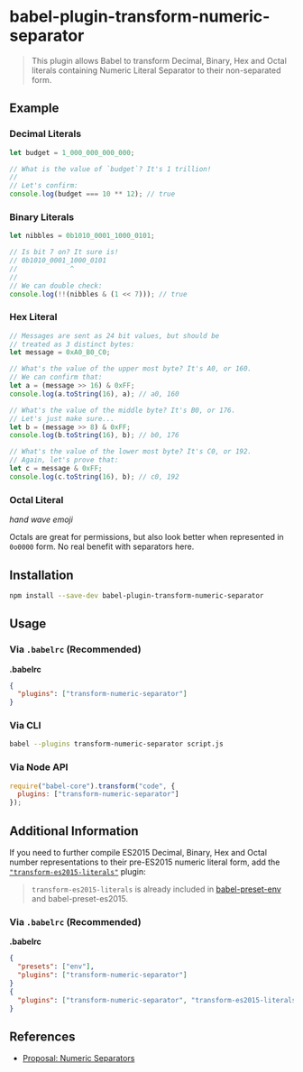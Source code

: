 # babel-plugin-transform-numeric-separator

> This plugin allows Babel to transform Decimal, Binary, Hex and Octal literals containing Numeric Literal Separator to their non-separated form.

## Example

### Decimal Literals

```js
let budget = 1_000_000_000_000;

// What is the value of `budget`? It's 1 trillion!
// 
// Let's confirm:
console.log(budget === 10 ** 12); // true
```

### Binary Literals

```js
let nibbles = 0b1010_0001_1000_0101;

// Is bit 7 on? It sure is!
// 0b1010_0001_1000_0101
//             ^
//             
// We can double check: 
console.log(!!(nibbles & (1 << 7))); // true
```

### Hex Literal

```js
// Messages are sent as 24 bit values, but should be 
// treated as 3 distinct bytes:
let message = 0xA0_B0_C0;

// What's the value of the upper most byte? It's A0, or 160.
// We can confirm that:
let a = (message >> 16) & 0xFF; 
console.log(a.toString(16), a); // a0, 160

// What's the value of the middle byte? It's B0, or 176.
// Let's just make sure...
let b = (message >> 8) & 0xFF;
console.log(b.toString(16), b); // b0, 176

// What's the value of the lower most byte? It's C0, or 192.
// Again, let's prove that:
let c = message & 0xFF;
console.log(c.toString(16), b); // c0, 192
```

### Octal Literal

*hand wave emoji*

Octals are great for permissions, but also look better when represented in `0o0000` form. No real benefit with separators here. 

## Installation

```sh
npm install --save-dev babel-plugin-transform-numeric-separator
```

## Usage

### Via `.babelrc` (Recommended)

**.babelrc**

```json
{
  "plugins": ["transform-numeric-separator"]
}
```

### Via CLI

```sh
babel --plugins transform-numeric-separator script.js
```

### Via Node API

```javascript
require("babel-core").transform("code", {
  plugins: ["transform-numeric-separator"]
});
```

## Additional Information 

If you need to further compile ES2015 Decimal, Binary, Hex and Octal number representations to their pre-ES2015 numeric literal form, add the [`"transform-es2015-literals"`](http://babeljs.io/docs/plugins/transform-es2015-literals/) plugin:

> `transform-es2015-literals` is already included in [babel-preset-env](https://github.com/babel/babel-preset-env) and babel-preset-es2015.

### Via `.babelrc` (Recommended)

**.babelrc**

```json
{
  "presets": ["env"],
  "plugins": ["transform-numeric-separator"]
}
{
  "plugins": ["transform-numeric-separator", "transform-es2015-literals"]
}
```

## References

* [Proposal: Numeric Separators](https://github.com/samuelgoto/proposal-numeric-separator)
